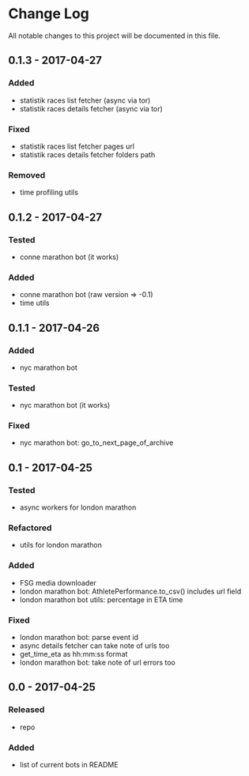 # Change Log
All notable changes to this project will be documented in this file.

## 0.1.3 - 2017-04-27

### Added
- statistik races list fetcher (async via tor)
- statistik races details fetcher (async via tor)

### Fixed
- statistik races list fetcher pages url
- statistik races details fetcher folders path

### Removed
- time profiling utils

## 0.1.2 - 2017-04-27

### Tested
- conne marathon bot (it works)

### Added
- conne marathon bot (raw version => -0.1)
- time utils

## 0.1.1 - 2017-04-26

### Added
- nyc marathon bot

### Tested
- nyc marathon bot (it works)

### Fixed
- nyc marathon bot: go_to_next_page_of_archive

## 0.1 - 2017-04-25

### Tested
- async workers for london marathon

### Refactored
- utils for london marathon

### Added
- FSG media downloader
- london marathon bot: AthletePerformance.to_csv() includes url field
- london marathon bot utils: percentage in ETA time

### Fixed
- london marathon bot: parse event id
- async details fetcher can take note of urls too
- get_time_eta as hh:mm:ss format
- london marathon bot: take note of url errors too

## 0.0 - 2017-04-25

### Released
- repo

### Added
- list of current bots in README

